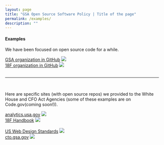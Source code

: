 ```yaml
---
layout: page
title: "GSA Open Source Software Policy | Title of the page"
permalink: /examples/
description: ""
---
```


#### Examples 

<p dir="ltr">We have been focused on open source code for a while.</p>

<div class="usa-grid">
  <div class="project usa-width-one-half">
    <div class="project-picture">
      <a href="https://github.com/gsa" target="blank">GSA organization in GitHub</a>
      <img src="{{site.baseurl}}/assets/images/gsaGH.png">
    </div>
  </div>
  <div class="project usa-width-one-half">
    <div class="project-picture">
      <a href="https://github.com/18f" target="blank">18F organization in GitHub</a>
      <img src="{{site.baseurl}}/assets/images/18fGH.png">
    </div>
  </div>
</div>

<br>
<hr>
<br>

<p dir="ltr">Here are specific sites (with open source repos) we provided to the White House and CFO Act Agencies (some of these examples are on Code.gov(coming soon!)).</p>

<!--need images here, 12px wide size, have to figure out outline like projects on cto.gsa.gov/projects-->

<div class="usa-grid">
  <div class="project usa-width-one-half">
    <div class="project-picture">
      <a href="https://github.com/18F/analytics.usa.gov#analyticsusagov" target="blank">analytics.usa.gov</a>
      <img src="{{site.baseurl}}/assets/images/analytics.png">
    </div>
  </div>
  <div class="project usa-width-one-half">
    <div class="project-picture">
      <a href="https://github.com/18F/handbook" target="blank">18F Handbook</a>
      <img src="{{site.baseurl}}/assets/images/18fHandbook.png">
    </div>
  </div>
</div>

<br>

<div class="usa-grid">
  <div class="project usa-width-one-half">
    <div class="project-picture">
      <a href="https://github.com/18F/web-design-standards" target="blank">US Web Design Standards</a>
      <img src="{{site.baseurl}}/assets/images/webDesign.png">
    </div>
  </div>
  <div class="project usa-width-one-half">
    <div class="project-picture">
      <a href="https://github.com/GSA/cto-website" target="blank">cto.gsa.gov</a>
      <img src="{{site.baseurl}}/assets/images/cto-website.png">
    </div>
  </div>
</div>
